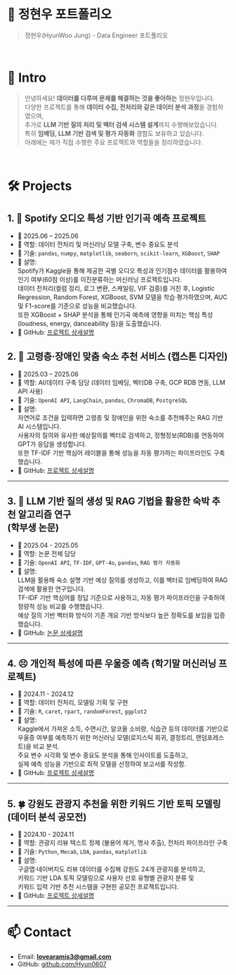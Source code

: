 # 📜 정현우 포트폴리오

> 정현우(HyunWoo Jung) - Data Engineer 포트폴리오

<br />

# 👋 Intro

> 안녕하세요! **데이터를 다루며 문제를 해결하는 것을 좋아하는** 정현우입니다.  
> 다양한 프로젝트를 통해 **데이터 수집, 전처리와 같은 데이터 분석 과정**을 경험하였으며,  
> 추가로 **LLM 기반 질의 처리 및 벡터 검색 시스템 설계**까지 수행해보았습니다.  
> 특히 **임베딩, LLM 기반 검색 및 평가 자동화** 경험도 보유하고 있습니다.  
> 아래에는 제가 직접 수행한 주요 프로젝트와 역할들을 정리하였습니다.

<br />

# 🛠 Projects

## 1. 🎵 Spotify 오디오 특성 기반 인기곡 예측 프로젝트

- 📅 2025.06 – 2025.06  
- 🔧 역할: 데이터 전처리 및 머신러닝 모델 구축, 변수 중요도 분석  
- 🧰 기술: `pandas`, `numpy`, `matplotlib`, `seaborn`, `scikit-learn`, `XGBoost`, `SHAP`  
- 📄 설명:  
  Spotify가 Kaggle을 통해 제공한 곡별 오디오 특성과 인기점수 데이터를 활용하여 인기 여부(60점 이상)를 이진분류하는 머신러닝 프로젝트입니다.  
  데이터 전처리(컬럼 정리, 로그 변환, 스케일링, VIF 검증)를 거친 후, Logistic Regression, Random Forest, XGBoost, SVM 모델을 학습·평가하였으며, AUC 및 F1-score를 기준으로 성능을 비교했습니다.  
  또한 XGBoost + SHAP 분석을 통해 인기곡 예측에 영향을 미치는 핵심 특성(loudness, energy, danceability 등)을 도출했습니다.
- 🔗 GitHub: [프로젝트 상세설명]()

## 2. 👫 고령층·장애인 맞춤 숙소 추천 서비스 (캡스톤 디자인)

- 📅 2025.03 – 2025.06  
- 🔧 역할: AI/데이터 구축 담당 (데이터 임베딩, 벡터DB 구축, GCP RDB 연동, LLM API 사용)  
- 🧰 기술: `OpenAI API`, `LangChain`, `pandas`, `ChromaDB`, `PostgreSQL`
- 📄 설명:  
  자연어로 조건을 입력하면 고령층 및 장애인을 위한 숙소를 추천해주는 RAG 기반 AI 시스템입니다.  
  사용자의 질의와 유사한 예상질의를 벡터로 검색하고, 정형정보(RDB)를 연동하여 GPT가 응답을 생성합니다.  
  또한 TF-IDF 기반 핵심어 레이블을 통해 성능을 자동 평가하는 파이프라인도 구축했습니다.
- 🔗 GitHub: [프로젝트 상세설명](https://github.com/Hyun0607/Sliver_Stay_AI)

---

## 3. 🚀 LLM 기반 질의 생성 및 RAG 기법을 활용한 숙박 추천 알고리즘 연구<br>(학부생 논문)

- 📅 2025.04 - 2025.05  
- 🔧 역할: 논문 전체 담당  
- 🧰 기술: `OpenAI API`, `TF-IDF`, `GPT-4o`, `pandas`, `RAG 평가 자동화`  
- 📄 설명:  
  LLM을 활용해 숙소 설명 기반 예상 질의를 생성하고, 이를 벡터로 임베딩하여 RAG 검색에 활용한 연구입니다.  
  TF-IDF 기반 핵심어를 정답 기준으로 사용하고, 자동 평가 파이프라인을 구축하여 정량적 성능 비교를 수행했습니다.  
  예상 질의 기반 벡터화 방식이 기존 개요 기반 방식보다 높은 정확도를 보임을 입증했습니다.
- 🔗 GitHub: [논문 상세설명](https://github.com/Hyun0607/LLM-RAG-Q-Research)

---

## 4. 😣 개인적 특성에 따른 우울증 예측 (학기말 머신러닝 프로젝트)

- 📅 2024.11 - 2024.12  
- 🔧 역할: 데이터 전처리, 모델링 기획 및 구현
- 🧰 기술: `R`, `caret`, `rpart`, `randomForest`, `ggplot2`  
- 📄 설명:  
  Kaggle에서 가져온 소득, 수면시간, 알코올 소비량, 식습관 등의 데이터를 기반으로  
  우울증 여부를 예측하기 위한 머신러닝 모델(로지스틱 회귀, 결정트리, 랜덤포레스트)을 비교 분석.  
  주요 변수 시각화 및 변수 중요도 분석을 통해 인사이트를 도출하고,  
  실제 예측 성능을 기반으로 최적 모델을 선정하여 보고서를 작성함.  
- 🔗 GitHub: [프로젝트 상세설명](https://github.com/Hyun0607/Depression)

---

## 5. 🍀 강원도 관광지 추천을 위한 키워드 기반 토픽 모델링 (데이터 분석 공모전)

- 📅 2024.10 - 2024.11  
- 🔧 역할: 관광지 리뷰 텍스트 정제 (불용어 제거, 명사 추출), 전처리 파이프라인 구축  
- 🧰 기술: `Python`, `Mecab`, `LDA`, `pandas`, `matplotlib`  
- 📄 설명:  
  구글맵·네이버지도 리뷰 데이터를 수집해 강원도 24개 관광지를 분석하고,  
  키워드 기반 LDA 토픽 모델링으로 사용자 선호 유형별 관광지 분류 및  
  키워드 입력 기반 추천 시스템을 구현한 공모전 프로젝트입니다.  
- 🔗 GitHub: [프로젝트 상세설명](https://github.com/Hyun0607/Gangwon-Tour-TopicModeling/tree/main)

---

# 📫 Contact

- Email: **lovearamis3@gmail.com**
- GitHub: [github.com/Hyun0607](https://github.com/Hyun0607)

